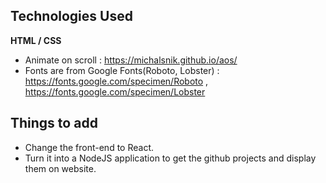 ## Technologies Used

**HTML / CSS**
- Animate on scroll : https://michalsnik.github.io/aos/
- Fonts are from Google Fonts(Roboto, Lobster) : https://fonts.google.com/specimen/Roboto , https://fonts.google.com/specimen/Lobster

## Things to add

- Change the front-end to React.
- Turn it into a NodeJS application to get the github projects and display them on website.
